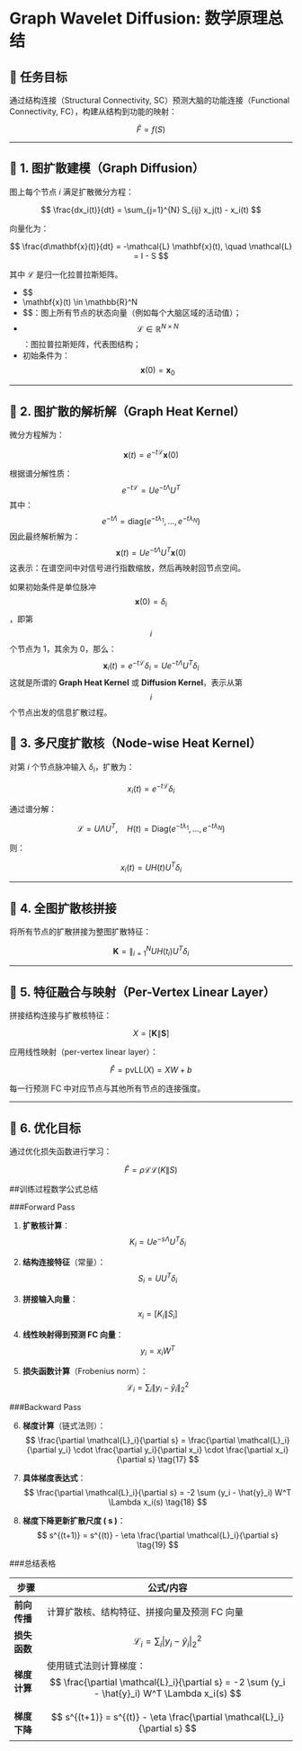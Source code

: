 #  Graph Wavelet Diffusion: 数学原理总结

## 📌 任务目标
通过结构连接（Structural Connectivity, SC）预测大脑的功能连接（Functional Connectivity, FC），构建从结构到功能的映射：

$$
\hat{F} = f(S)
$$

---

## 🔶 1. 图扩散建模（Graph Diffusion）

图上每个节点 $i$ 满足扩散微分方程：

$$
\frac{dx_i(t)}{dt} = \sum_{j=1}^{N} S_{ij} x_j(t) - x_i(t)
$$

向量化为：

$$
\frac{d\mathbf{x}(t)}{dt} = -\mathcal{L} \mathbf{x}(t), \quad \mathcal{L} = I - S
$$

其中 $\mathcal{L}$ 是归一化拉普拉斯矩阵。

- $$
- \mathbf{x}(t) \in \mathbb{R}^N
- $$：图上所有节点的状态向量（例如每个大脑区域的活动值）；
- $$ \mathcal{L} \in \mathbb{R}^{N \times N} $$：图拉普拉斯矩阵，代表图结构；
- 初始条件为：$$ \mathbf{x}(0) = \mathbf{x}_0 $$

---

## 🔶 2. 图扩散的解析解（Graph Heat Kernel）

微分方程解为：

$$
\mathbf{x}(t) = e^{-t \mathcal{L}} \mathbf{x}(0)
$$



根据谱分解性质：
$$
e^{-t \mathcal{L}} = U e^{-t \Lambda} U^T
$$
其中：
$$
e^{-t \Lambda} = \mathrm{diag}(e^{-t \lambda_1}, \ldots, e^{-t \lambda_N})
$$
因此最终解析解为：
$$
\mathbf{x}(t) = U e^{-t \Lambda} U^T \mathbf{x}(0)
$$
这表示：在谱空间中对信号进行指数缩放，然后再映射回节点空间。

如果初始条件是单位脉冲 $$ \mathbf{x}(0) = \delta_i $$，即第 $$ i $$ 个节点为 1，其余为 0，那么：
$$
\mathbf{x}_i(t) = e^{-t \mathcal{L}} \delta_i = U e^{-t \Lambda} U^T \delta_i
$$
这就是所谓的 **Graph Heat Kernel** 或 **Diffusion Kernel**，表示从第 $$ i $$ 个节点出发的信息扩散过程。



## 🔶 3. 多尺度扩散核（Node-wise Heat Kernel）

对第 $i$ 个节点脉冲输入 $\delta_i$，扩散为：

$$
x_i(t) = e^{-t \mathcal{L}} \delta_i
$$

通过谱分解：

$$
\mathcal{L} = U \Lambda U^T,\quad H(t) = \mathrm{Diag}(e^{-t \lambda_1}, \ldots, e^{-t \lambda_N})
$$

则：

$$
x_i(t) = U H(t) U^T \delta_i
$$

---

## 🔶 4. 全图扩散核拼接

将所有节点的扩散拼接为整图扩散特征：

$$
\mathbf{K} = \big\|_{i=1}^N U H(t_i) U^T \delta_i
$$

---

## 🔶 5. 特征融合与映射（Per-Vertex Linear Layer）

拼接结构连接与扩散核特征：

$$
X = [\mathbf{K} \| \mathbf{S}]
$$

应用线性映射（per-vertex linear layer）：

$$
\hat{F} = \text{pvLL}(X) = X W + b
$$

每一行预测 FC 中对应节点与其他所有节点的连接强度。

---

## 🔶 6. 优化目标

通过优化损失函数进行学习：

$$
\hat{F} = \rho \mathcal{L} \mathcal{L}(K \| S)
$$

 

##训练过程数学公式总结

###Forward Pass

1. **扩散核计算**：
   $$
   K_i = U e^{-s \Lambda} U^T \delta_i \tag{12}
   $$

2. **结构连接特征**（常量）：
   $$
   S_i = U U^T \delta_i \tag{13}
   $$

3. **拼接输入向量**：
   $$
   x_i = [K_i \| S_i] \tag{14}
   $$

4. **线性映射得到预测 FC 向量**：
   $$
   y_i = x_i W^T \tag{15}
   $$

5. **损失函数计算**（Frobenius norm）：
   $$
   \mathcal{L}_i = \sum_i \| y_i - \hat{y}_i \|_2^2 \tag{16}
   $$



###Backward Pass

6. **梯度计算**（链式法则）：
   $$
   \frac{\partial \mathcal{L}_i}{\partial s} = \frac{\partial \mathcal{L}_i}{\partial y_i} \cdot \frac{\partial y_i}{\partial x_i} \cdot \frac{\partial x_i}{\partial s} \tag{17}
   $$

7. **具体梯度表达式**：
   $$
   \frac{\partial \mathcal{L}_i}{\partial s} = -2 \sum (y_i - \hat{y}_i) W^T \Lambda x_i(s) \tag{18}
   $$

8. **梯度下降更新扩散尺度 \( s \)**：
   $$
   s^{(t+1)} = s^{(t)} - \eta \frac{\partial \mathcal{L}_i}{\partial s} \tag{19}
   $$





###总结表格

| 步骤       | 公式/内容                                    |
| -------- | ---------------------------------------- |
| **前向传播** | 计算扩散核、结构特征、拼接向量及预测 FC 向量                 |
| **损失函数** | $$ \mathcal{L}_i = \sum_i \| y_i - \hat{y}_i \|_2^2 $$ |
| **梯度计算** | 使用链式法则计算梯度：$$ \frac{\partial \mathcal{L}_i}{\partial s} = -2 \sum (y_i - \hat{y}_i) W^T \Lambda x_i(s) $$ |
| **梯度下降** | $$ s^{(t+1)} = s^{(t)} - \eta \frac{\partial \mathcal{L}_i}{\partial s} $$ |
